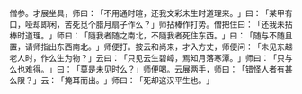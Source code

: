 僧参。才展坐具，师曰：​「不用通时暄，还我文彩未生时道理来。​」曰：​「某甲有口，哑却即闲，苦死觅个腊月扇子作么？​」师拈棒作打势。僧把住曰：​「还我未拈棒时道理。​」师曰：​「隨我者随之南北，不隨我者死住东西。​」曰：​「随与不随且置，请师指出东西南北。​」师便打。披云和尚来，才入方丈，师便问：​「未见东越老人时，作么生为物？​」云曰：​「只见云生碧嶂，焉知月落寒潭。​」师曰：​「只与么也难得。​」曰：​「莫是未见时么？​」师便喝。云展两手，师曰：​「错怪人者有甚么限？​」云：​「掩耳而出。​」师曰：​「死却这汉平生也。​」